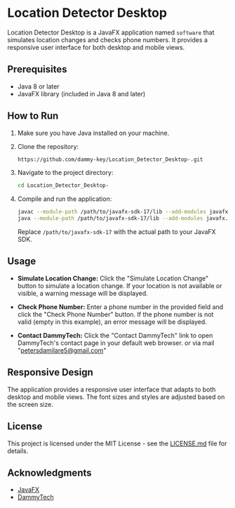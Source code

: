 # Location Detector Desktop

Location Detector Desktop is a JavaFX application named `software` that simulates location changes and checks phone numbers. It provides a responsive user interface for both desktop and mobile views.

## Prerequisites

- Java 8 or later
- JavaFX library (included in Java 8 and later)

## How to Run

1. Make sure you have Java installed on your machine.

2. Clone the repository:

    ```bash
    https://github.com/dammy-key/Location_Detector_Desktop-.git
    ```

3. Navigate to the project directory:

    ```bash
    cd Location_Detector_Desktop-
    ```

4. Compile and run the application:

    ```bash
    javac --module-path /path/to/javafx-sdk-17/lib --add-modules javafx.controls app.java
    java --module-path /path/to/javafx-sdk-17/lib --add-modules javafx.controls app
    ```

   Replace `/path/to/javafx-sdk-17` with the actual path to your JavaFX SDK.

## Usage

- **Simulate Location Change:** Click the "Simulate Location Change" button to simulate a location change. If your location is not available or visible, a warning message will be displayed.

- **Check Phone Number:** Enter a phone number in the provided field and click the "Check Phone Number" button. If the phone number is not valid (empty in this example), an error message will be displayed.

- **Contact DammyTech:** Click the "Contact DammyTech" link to open DammyTech's contact page in your default web browser. or via mail "petersdamilare5@gmail.com"

## Responsive Design

The application provides a responsive user interface that adapts to both desktop and mobile views. The font sizes and styles are adjusted based on the screen size.

## License

This project is licensed under the MIT License - see the [LICENSE.md](LICENSE.md) file for details.

## Acknowledgments

- [JavaFX](https://openjfx.io/)
- [DammyTech](https://dammytech.netlify.app)


